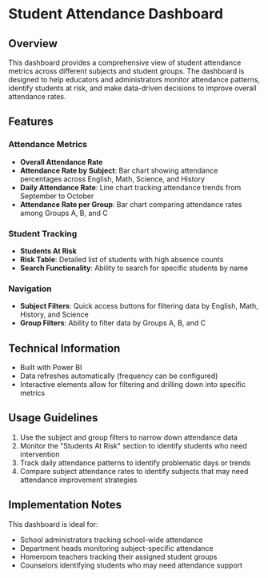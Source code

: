 # Student Attendance Dashboard

## Overview
This dashboard provides a comprehensive view of student attendance metrics across different subjects and student groups. The dashboard is designed to help educators and administrators monitor attendance patterns, identify students at risk, and make data-driven decisions to improve overall attendance rates.

## Features

### Attendance Metrics
- **Overall Attendance Rate**
- **Attendance Rate by Subject**: Bar chart showing attendance percentages across English, Math, Science, and History
- **Daily Attendance Rate**: Line chart tracking attendance trends from September to October
- **Attendance Rate per Group**: Bar chart comparing attendance rates among Groups A, B, and C

### Student Tracking
- **Students At Risk**
- **Risk Table**: Detailed list of students with high absence counts
- **Search Functionality**: Ability to search for specific students by name

### Navigation
- **Subject Filters**: Quick access buttons for filtering data by English, Math, History, and Science
- **Group Filters**: Ability to filter data by Groups A, B, and C

## Technical Information
- Built with Power BI
- Data refreshes automatically (frequency can be configured)
- Interactive elements allow for filtering and drilling down into specific metrics

## Usage Guidelines
1. Use the subject and group filters to narrow down attendance data
2. Monitor the "Students At Risk" section to identify students who need intervention
3. Track daily attendance patterns to identify problematic days or trends
4. Compare subject attendance rates to identify subjects that may need attendance improvement strategies

## Implementation Notes
This dashboard is ideal for:
- School administrators tracking school-wide attendance
- Department heads monitoring subject-specific attendance
- Homeroom teachers tracking their assigned student groups
- Counselors identifying students who may need attendance support
